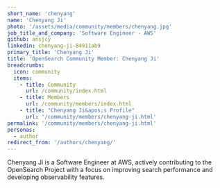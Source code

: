 ```yaml
---
short_name: 'chenyang'
name: 'Chenyang Ji'
photo: '/assets/media/community/members/chenyang.jpg'
job_title_and_company: 'Software Engineer - AWS'
github: ansjcy
linkedin: chenyang-ji-84911ab9
primary_title: 'Chenyang Ji'
title: 'OpenSearch Community Member: Chenyang Ji'
breadcrumbs:
  icon: community
  items:
    - title: Community
      url: /community/index.html
    - title: Members
      url: /community/members/index.html
    - title: "Chenyang Ji&apos;s Profile"
      url: '/community/members/chenyang-ji.html'
permalink: '/community/members/chenyang-ji.html'
personas:
  - author
redirect_from: '/authors/chenyang/'
---
```


Chenyang Ji is a Software Engineer at AWS, actively contributing to the OpenSearch Project with a focus on improving search performance and developing observability features.